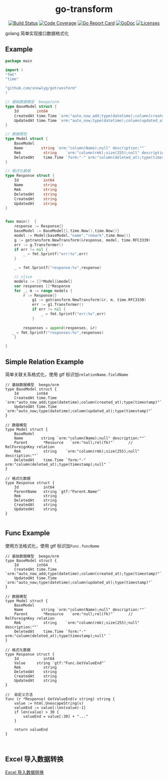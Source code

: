 <h1 align="center">go-transform</h1>

<p align="center">
    <a href="https://travis-ci.org/snowlyg/gotransformer"><img src="https://travis-ci.org/snowlyg/gotransformer.svg?branch=master" alt="Build Status"></a>
    <a href="https://codecov.io/gh/snowlyg/gotransformer"><img src="https://codecov.io/gh/snowlyg/gotransformer/branch/master/graph/badge.svg" alt="Code Coverage"></a>
    <a href="https://goreportcard.com/report/github.com/snowlyg/gotransformer"><img src="https://goreportcard.com/badge/github.com/snowlyg/gotransformer" alt="Go Report Card"></a>
    <a href="https://godoc.org/github.com/snowlyg/gotransformer"><img src="https://godoc.org/github.com/snowlyg/gotransformer?status.svg" alt="GoDoc"></a>
    <a href="https://github.com/snowlyg/gotransformer/blob/master/LICENSE"><img src="https://img.shields.io/github/license/snowlyg/gotransformer" alt="Licenses"></a>
</p>

golang 简单实现接口数据格式化

## Example

```go
package main

import (
"fmt"
"time"

"github.com/snowlyg/gotransform"
)

// 基础数据模型  beego/orm 
type BaseModel struct {
	Id        int64
	CreatedAt time.Time `orm:"auto_now_add;type(datetime);column(created_at);type(timestamp)"`
	UpdatedAt time.Time `orm:"auto_now;type(datetime);column(updated_at);type(timestamp)"`
}

// 数据模型
type Model struct {
	BaseModel
	Name        string `orm:"column(Name);null" description:""`
	Rmk          string    `orm:"column(rmk);size(255);null" description:""`
	DeletedAt    time.Time `form:"-" orm:"column(deleted_at);type(timestamp);null" `
}

// 格式化数据
type Response struct {
	Id           int64
	Name         string
    Rmk          string
	DeletedAt    string
	CreatedAt    string
	UpdatedAt    string
}


func main()  {
    response := Response{}
    baseModel := BaseModel{1,time.Now(),time.Now()}
    model := Model{baseModel,"name","remark",time.Now()}
    g := gotransform.NewTransform(&response, model, time.RFC3339)
    err := g.Transformer()
    if err != nil {
        _ = fmt.Sprintf("err:%v",err)
    }

    _ = fmt.Sprintf("response:%v",response)

    // slice
    models := []*Model{&model}
	var responses []*Response
	for _, m := range models {
		r := Response{}
		    g1 := gotransform.NewTransform(&r, m, time.RFC3339)
            err := g1.Transformer()
            if err != nil {
                _ = fmt.Sprintf("err:%v",err)
            }
           
		responses = append(responses, &r)
   _ = fmt.Sprintf("responses:%v",responses)
	}

}

```

## Simple Relation Example
 
简单关联关系格式化，使用 gtf 标识加`relationName.fieldName`
 
`````
// 基础数据模型  beego/orm 
type BaseModel struct {
	Id        int64
	CreatedAt time.Time `orm:"auto_now_add;type(datetime);column(created_at);type(timestamp)"`
	UpdatedAt time.Time `orm:"auto_now;type(datetime);column(updated_at);type(timestamp)"`
}

// 数据模型
type Model struct {
	BaseModel
	Name        string `orm:"column(Name);null" description:""`
    Parent       *Resource   `orm:"null;rel(fk)"`      // RelForeignKey relation
	Rmk          string    `orm:"column(rmk);size(255);null" description:""`
	DeletedAt    time.Time `form:"-" orm:"column(deleted_at);type(timestamp);null" `
}

// 格式化数据
type Response struct {
	Id           int64
	ParentName   string `gtf:"Parent.Name"`
    Rmk          string
	DeletedAt    string
	CreatedAt    string
	UpdatedAt    string
}


`````

## Func Example
 
使用方法格式化，使用 gtf 标识加`Func.funcName`
 
`````
// 基础数据模型  beego/orm 
type BaseModel struct {
	Id        int64
	CreatedAt time.Time `orm:"auto_now_add;type(datetime);column(created_at);type(timestamp)"`
	UpdatedAt time.Time `orm:"auto_now;type(datetime);column(updated_at);type(timestamp)"`
}

// 数据模型
type Model struct {
	BaseModel
	Name        string `orm:"column(Name);null" description:""`
    Parent       *Resource   `orm:"null;rel(fk)"`      // RelForeignKey relation
	Rmk          string    `orm:"column(rmk);size(255);null" description:""`
	DeletedAt    time.Time `form:"-" orm:"column(deleted_at);type(timestamp);null" `
}

// 格式化数据
type Response struct {
	Id           int64
    Value     string `gtf:"Func.GetValueEnd"`
    Rmk          string
	DeletedAt    string
	CreatedAt    string
	UpdatedAt    string
}

//  自定义方法
func (r *Response) GetValueEnd(v string) string {
	value := html.UnescapeString(v)
	valueEnd := value[:len(value)-1]
	if len(value) > 30 {
		valueEnd = value[:30] + "..."
	}

	return valueEnd
}



`````

 
## Excel 导入数据转换

[Excel 导入数据转换](XLSX.MD)